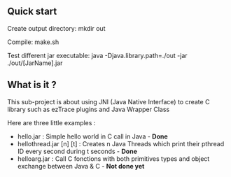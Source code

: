 ## Quick start
Create output directory:
mkdir out

Compile:
make.sh

Test different jar executable:
java -Djava.library.path=./out -jar ./out/\[JarName\].jar

## What is it ?
This sub-project is about using JNI (Java Native Interface) to create C library such as ezTrace plugins
and Java Wrapper Class

Here are three little examples : 
* hello.jar : Simple hello world in C call in Java - **Done**
* hellothread.jar \[n\] \[t\] : Creates n Java Threads which print their pthread ID every second during t seconds - **Done** 
* helloarg.jar : Call C fonctions with both primitives types and object exchange between Java & C - **Not done yet**
